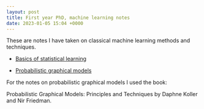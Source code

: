 ```yaml
---
layout: post
title: First year PhD, machine learning notes
date: 2023-01-05 15:04 +0000
---
```


These are notes I have taken on classical machine learning methods and techniques.

- [Basics of statistical learning](https://dylandijk.github.io/assets/pdf/COMPASS_yr_1/Basics_of_statistical_learning.pdf)


- [Probabilistic graphical models](https://dylandijk.github.io/assets/pdf/COMPASS_yr_1/Probabilistic_graphical_models.pdf)

For the notes on probabilistic graphical models I used the book:

Probabilistic Graphical Models: Principles and Techniques by Daphne Koller and Nir Friedman.
